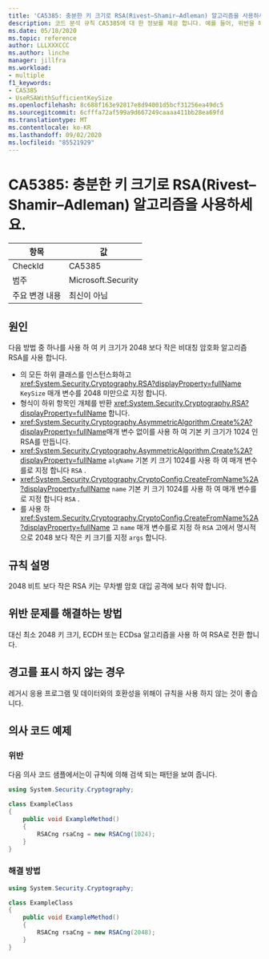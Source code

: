```yaml
---
title: 'CA5385: 충분한 키 크기로 RSA(Rivest–Shamir–Adleman) 알고리즘을 사용하세요.'
description: 코드 분석 규칙 CA5385에 대 한 정보를 제공 합니다. 예를 들어, 위반을 해결 하는 방법, 위반 하는 경우를 포함 합니다.
ms.date: 05/18/2020
ms.topic: reference
author: LLLXXXCCC
ms.author: linche
manager: jillfra
ms.workload:
- multiple
f1_keywords:
- CA5385
- UseRSAWithSufficientKeySize
ms.openlocfilehash: 8c688f163e92817e8d94001d5bcf31256ea49dc5
ms.sourcegitcommit: 6cfffa72af599a9d667249caaaa411bb28ea69fd
ms.translationtype: MT
ms.contentlocale: ko-KR
ms.lasthandoff: 09/02/2020
ms.locfileid: "85521929"
---
```

# <a name="ca5385-use-rivestshamiradleman-rsa-algorithm-with-sufficient-key-size"></a>CA5385: 충분한 키 크기로 RSA(Rivest–Shamir–Adleman) 알고리즘을 사용하세요.

|항목|값|
|-|-|
|CheckId|CA5385|
|범주|Microsoft.Security|
|주요 변경 내용|최신이 아님|

## <a name="cause"></a>원인

다음 방법 중 하나를 사용 하 여 키 크기가 2048 보다 작은 비대칭 암호화 알고리즘 RSA를 사용 합니다.
- 의 모든 하위 클래스를 인스턴스화하고 <xref:System.Security.Cryptography.RSA?displayProperty=fullName> `KeySize` 매개 변수를 2048 미만으로 지정 합니다.
- 형식이 하위 항목인 개체를 반환 <xref:System.Security.Cryptography.RSA?displayProperty=fullName> 합니다.
- <xref:System.Security.Cryptography.AsymmetricAlgorithm.Create%2A?displayProperty=fullName>매개 변수 없이를 사용 하 여 기본 키 크기가 1024 인 RSA를 만듭니다.
- <xref:System.Security.Cryptography.AsymmetricAlgorithm.Create%2A?displayProperty=fullName> `algName` 기본 키 크기 1024를 사용 하 여 매개 변수를로 지정 합니다 `RSA` .
- <xref:System.Security.Cryptography.CryptoConfig.CreateFromName%2A?displayProperty=fullName> `name` 기본 키 크기 1024를 사용 하 여 매개 변수를로 지정 합니다 `RSA` .
- 를 사용 하 <xref:System.Security.Cryptography.CryptoConfig.CreateFromName%2A?displayProperty=fullName> 고 `name` 매개 변수를로 지정 하 `RSA` 고에서 명시적으로 2048 보다 작은 키 크기를 지정 `args` 합니다.

## <a name="rule-description"></a>규칙 설명

2048 비트 보다 작은 RSA 키는 무차별 암호 대입 공격에 보다 취약 합니다.

## <a name="how-to-fix-violations"></a>위반 문제를 해결하는 방법

대신 최소 2048 키 크기, ECDH 또는 ECDsa 알고리즘을 사용 하 여 RSA로 전환 합니다.

## <a name="when-to-suppress-warnings"></a>경고를 표시 하지 않는 경우

레거시 응용 프로그램 및 데이터와의 호환성을 위해이 규칙을 사용 하지 않는 것이 좋습니다.

## <a name="pseudo-code-examples"></a>의사 코드 예제

### <a name="violation"></a>위반

다음 의사 코드 샘플에서는이 규칙에 의해 검색 되는 패턴을 보여 줍니다.

```csharp
using System.Security.Cryptography;

class ExampleClass
{
    public void ExampleMethod()
    {
        RSACng rsaCng = new RSACng(1024);
    }
}
```

### <a name="solution"></a>해결 방법

```csharp
using System.Security.Cryptography;

class ExampleClass
{
    public void ExampleMethod()
    {
        RSACng rsaCng = new RSACng(2048);
    }
}
```
